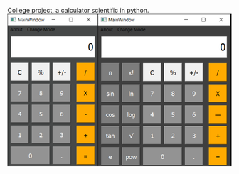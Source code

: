 College project, a calculator scientific in python.
![Screenshot](https://github.com/RhayaneFreitas/Calculadora-Python/blob/main/imagem_2023-12-05_220618790.png)
